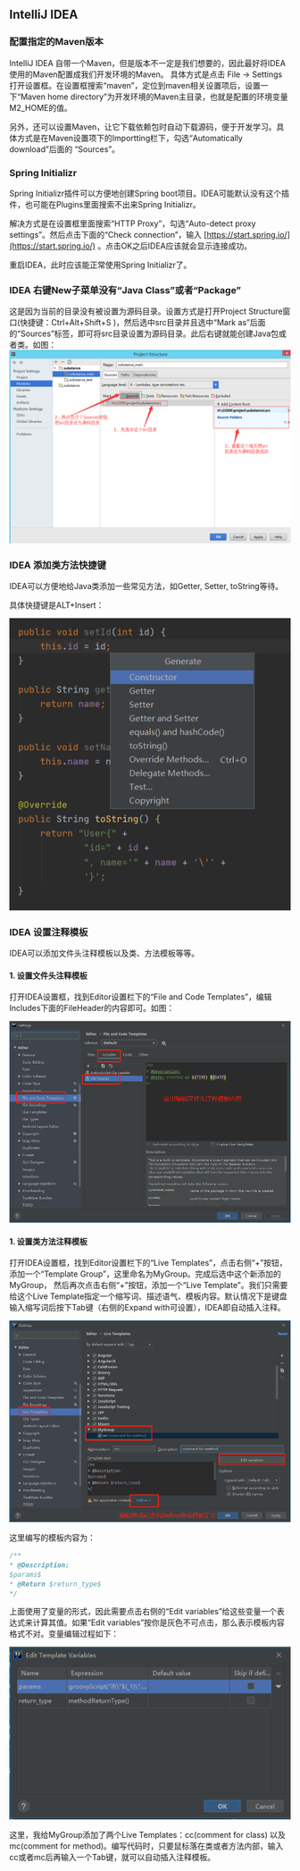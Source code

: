 ## IntelliJ IDEA
### 配置指定的Maven版本
IntelliJ IDEA 自带一个Maven，但是版本不一定是我们想要的，因此最好将IDEA使用的Maven配置成我们开发环境的Maven。
具体方式是点击 File -> Settings 打开设置框。在设置框搜索“maven”，定位到maven相关设置项后，设置一下“Maven home directory”为开发环境的Maven主目录，也就是配置的环境变量M2_HOME的值。

另外，还可以设置Maven，让它下载依赖包时自动下载源码，便于开发学习。具体方式是在Maven设置项下的Importting栏下，勾选“Automatically download”后面的 “Sources”。

### Spring Initializr
Spring Initializr插件可以方便地创建Spring boot项目。IDEA可能默认没有这个插件，也可能在Plugins里面搜索不出来Spring Initializr。

解决方式是在设置框里面搜索“HTTP Proxy”，勾选“Auto-detect proxy settings”。然后点击下面的“Check connection”，输入 [https://start.spring.io/](https://start.spring.io/) 。点击OK之后IDEA应该就会显示连接成功。

重启IDEA，此时应该能正常使用Spring Initializr了。

### IDEA 右键New子菜单没有“Java Class”或者“Package”
这是因为当前的目录没有被设置为源码目录。设置方式是打开Project Structure窗口(快捷键：Ctrl+Alt+Shift+S )，然后选中src目录并且选中“Mark as”后面的“Sources”标签，即可将src目录设置为源码目录。此后右键就能创建Java包或者类。如图：
![new package](https://github.com/ttyrion/Java/blob/master/doc/img/idea/project_structure.jpg)

### IDEA 添加类方法快捷键
IDEA可以方便地给Java类添加一些常见方法，如Getter, Setter, toString等待。

具体快捷键是ALT+Insert：

![insert_method](https://github.com/ttyrion/Java/blob/master/doc/img/idea/insert_method.png)

### IDEA 设置注释模板
IDEA可以添加文件头注释模板以及类、方法模板等等。

#### 1. 设置文件头注释模板
打开IDEA设置框，找到Editor设置栏下的“File and Code Templates”，编辑Includes下面的FileHeader的内容即可。如图：

![fileheader](https://github.com/ttyrion/Java/blob/master/doc/img/idea/comment_fileheader.png)

#### 1. 设置类方法注释模板
打开IDEA设置框，找到Editor设置栏下的“Live Templates”，点击右侧“+”按钮，添加一个“Template Group”，这里命名为MyGroup。完成后选中这个新添加的MyGroup，
然后再次点击右侧“+”按钮，添加一个“Live Template”。我们只需要给这个Live Template指定一个缩写词、描述语气、模板内容。默认情况下是键盘输入缩写词后按下Tab键（右侧的Expand with可设置），IDEA即自动插入注释。

![methodcomment](https://github.com/ttyrion/Java/blob/master/doc/img/idea/comment_method.png)

这里编写的模板内容为：
```javascript
/**
* @Description: 
$params$
* @Return $return_type$
*/
```
上面使用了变量的形式，因此需要点击右侧的“Edit variables”给这些变量一个表达式来计算其值。如果“Edit variables”按你是灰色不可点击，那么表示模板内容格式不对。变量编辑过程如下：

![methodcomment_edit_variables](https://github.com/ttyrion/Java/blob/master/doc/img/idea/comment_method_edit_variables.png)

这里，我给MyGroup添加了两个Live Templates：cc(comment for class) 以及 mc(comment for method)。编写代码时，只要鼠标落在类或者方法内部，输入cc或者mc后再输入一个Tab键，就可以自动插入注释模板。
